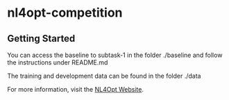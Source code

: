 # nl4opt-competition

## Getting Started

You can access the baseline to subtask-1 in the folder ./baseline and follow the instructions under README.md

The training and development data can be found in the folder ./data

For more information, visit the [NL4Opt Website](https://nl4opt.github.io/).